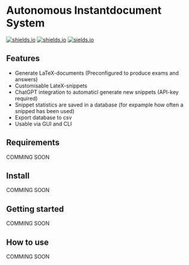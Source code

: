 # Autonomous Instantdocument System

[![shields.io](https://img.shields.io/github/issues/j0giwa/automomous-instantdokument-system)](https://img.shields.io/github/issues/j0giwa/automomous-instantdokument-system)
[![shields.io](https://img.shields.io/github/license/j0giwa/automomous-instantdokument-system)](https://img.shields.io/github/license/j0giwa/automomous-instantdokument-system)
[![sields.io](https://img.shields.io/github/stars/j0giwa/automomous-instantdokument-system)](https://img.shields.io/github/stars/j0giwa/automomous-instantdokument-system)

## Features
- Generate LaTeX-documents (Preconfigured to produce exams and answers)
- Customisable LateX-snippets
- ChatGPT integration to automaticl generate new snippets (API-key required)
- Snippet statistics are saved in a database (for expample how often a snipped has been used)
- Export database to csv
- Usable via GUI and CLI

## Requirements
COMMING SOON

## Install
COMMING SOON

## Getting started
COMMING SOON

## How to use
COMMING SOON

